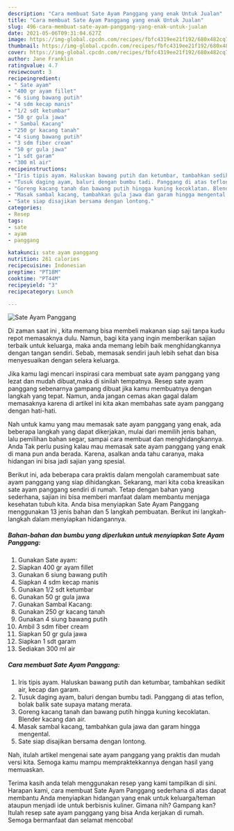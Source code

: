 ```yaml
---
description: "Cara membuat Sate Ayam Panggang yang enak Untuk Jualan"
title: "Cara membuat Sate Ayam Panggang yang enak Untuk Jualan"
slug: 496-cara-membuat-sate-ayam-panggang-yang-enak-untuk-jualan
date: 2021-05-06T09:31:04.627Z
image: https://img-global.cpcdn.com/recipes/fbfc4319ee21f192/680x482cq70/sate-ayam-panggang-foto-resep-utama.jpg
thumbnail: https://img-global.cpcdn.com/recipes/fbfc4319ee21f192/680x482cq70/sate-ayam-panggang-foto-resep-utama.jpg
cover: https://img-global.cpcdn.com/recipes/fbfc4319ee21f192/680x482cq70/sate-ayam-panggang-foto-resep-utama.jpg
author: Jane Franklin
ratingvalue: 4.7
reviewcount: 3
recipeingredient:
- " Sate ayam"
- "400 gr ayam fillet"
- "6 siung bawang putih"
- "4 sdm kecap manis"
- "1/2 sdt ketumbar"
- "50 gr gula jawa"
- " Sambal Kacang"
- "250 gr kacang tanah"
- "4 siung bawang putih"
- "3 sdm fiber cream"
- "50 gr gula jawa"
- "1 sdt garam"
- "300 ml air"
recipeinstructions:
- "Iris tipis ayam. Haluskan bawang putih dan ketumbar, tambahkan sedikit air, kecap dan garam."
- "Tusuk daging ayam, baluri dengan bumbu tadi. Panggang di atas teflon, bolak balik sate supaya matang merata."
- "Goreng kacang tanah dan bawang putih hingga kuning kecoklatan. Blender kacang dan air."
- "Masak sambal kacang, tambahkan gula jawa dan garam hingga mengental."
- "Sate siap disajikan bersama dengan lontong."
categories:
- Resep
tags:
- sate
- ayam
- panggang

katakunci: sate ayam panggang 
nutrition: 261 calories
recipecuisine: Indonesian
preptime: "PT18M"
cooktime: "PT44M"
recipeyield: "3"
recipecategory: Lunch

---
```



![Sate Ayam Panggang](https://img-global.cpcdn.com/recipes/fbfc4319ee21f192/680x482cq70/sate-ayam-panggang-foto-resep-utama.jpg)

Di zaman  saat ini , kita memang bisa membeli makanan siap saji tanpa kudu repot memasaknya dulu. Namun, bagi kita yang ingin memberikan sajian terbaik untuk keluarga, maka anda memang lebih baik menghidangkannya dengan tangan sendiri. Sebab, memasak sendiri jauh lebih sehat dan bisa menyesuaikan dengan selera keluarga.

Jika kamu lagi mencari inspirasi cara membuat sate ayam panggang yang lezat dan mudah dibuat,maka di sinilah tempatnya. Resep sate ayam panggang  sebenarnya gampang dibuat jika kamu membuatnya dengan langkah yang tepat. Namun, anda jangan cemas akan gagal dalam memasaknya 
karena di artikel ini kita akan membahas sate ayam panggang dengan hati-hati.  



Nah untuk kamu yang mau memasak sate ayam panggang yang enak, ada beberapa langkah yang dapat dikerjakan, mulai dari memilih jenis bahan, lalu pemilihan bahan segar, sampai cara membuat dan menghidangkannya. Anda Tak perlu pusing kalau mau memasak sate ayam panggang yang enak di mana pun anda berada. Karena, asalkan anda  tahu caranya, maka hidangan ini bisa jadi sajian yang spesial.

Berikut ini, ada beberapa cara praktis  dalam mengolah caramembuat sate ayam panggang yang siap dihidangkan. Sekarang, mari kita coba kreasikan sate ayam panggang sendiri di rumah. Tetap dengan bahan yang sederhana, sajian ini bisa memberi manfaat dalam membantu menjaga kesehatan tubuh kita. Anda bisa menyiapkan Sate Ayam Panggang menggunakan 13 jenis bahan dan 5 langkah pembuatan. Berikut ini langkah-langkah dalam menyiapkan hidangannya.

<!--inarticleads1-->

##### Bahan-bahan dan bumbu yang diperlukan untuk menyiapkan Sate Ayam Panggang:

1. Gunakan  Sate ayam:
1. Siapkan 400 gr ayam fillet
1. Gunakan 6 siung bawang putih
1. Siapkan 4 sdm kecap manis
1. Gunakan 1/2 sdt ketumbar
1. Gunakan 50 gr gula jawa
1. Gunakan  Sambal Kacang:
1. Gunakan 250 gr kacang tanah
1. Gunakan 4 siung bawang putih
1. Ambil 3 sdm fiber cream
1. Siapkan 50 gr gula jawa
1. Siapkan 1 sdt garam
1. Sediakan 300 ml air




<!--inarticleads2-->

##### Cara membuat Sate Ayam Panggang:

1. Iris tipis ayam. Haluskan bawang putih dan ketumbar, tambahkan sedikit air, kecap dan garam.
1. Tusuk daging ayam, baluri dengan bumbu tadi. Panggang di atas teflon, bolak balik sate supaya matang merata.
1. Goreng kacang tanah dan bawang putih hingga kuning kecoklatan. Blender kacang dan air.
1. Masak sambal kacang, tambahkan gula jawa dan garam hingga mengental.
1. Sate siap disajikan bersama dengan lontong.




Nah, itulah artikel mengenai  sate ayam panggang  yang praktis dan mudah versi kita. Semoga kamu mampu mempraktekkannya dengan hasil yang memuaskan. 

Terima kasih anda telah menggunakan resep yang kami tampilkan di sini. Harapan kami, cara membuat  Sate Ayam Panggang sederhana di atas dapat membantu Anda menyiapkan hidangan yang enak untuk keluarga/teman ataupun menjadi ide untuk berbisnis kuliner. Gimana nih? Gampang kan? Itulah resep sate ayam panggang yang bisa Anda kerjakan di rumah. Semoga bermanfaat dan selamat mencoba!

